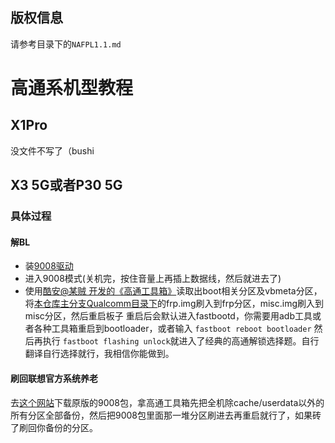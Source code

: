 ## 版权信息
请参考目录下的`NAFPL1.1.md`


# 高通系机型教程

## X1Pro

没文件不写了（bushi

## X3 5G或者P30 5G

### 具体过程

#### 解BL

* 装[9008驱动](https://www.thecustomdroid.com/qualcomm-hs-usb-qdloader-9008-drivers/)
* 进入9008模式(关机完，按住音量上再插上数据线，然后就进去了)
* 使用[酷安@某贼 开发的《高通工具箱》](https://syxz.lanzoue.com/b01g1c7ve "（密码bulf）")读取出boot相关分区及vbmeta分区，将[本仓库主分支Qualcomm目录下](https://github.com/databasenf/STPDCK-Project/tree/main/Qualcomm)的frp.img刷入到frp分区，misc.img刷入到misc分区，然后重启板子
  重启后会默认进入fastbootd，你需要用adb工具或者各种工具箱重启到bootloader，或者输入 `fastboot reboot bootloader` 然后再执行 `fastboot flashing unlock`就进入了经典的高通解锁选择题。自行翻译自行选择就行，我相信你能做到。

#### 刷回联想官方系统养老

去[这个网站](https://mirrors-obs-1.lolinet.com/firmware/lenowow/2021/Tab_P11_5G/TB-J607Z/)下载原版的9008包，拿高通工具箱先把全机除cache/userdata以外的所有分区全部备份，然后把9008包里面那一堆分区刷进去再重启就行了，如果砖了刷回你备份的分区。
